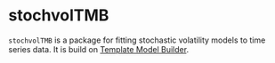 # stochvolTMB

`stochvolTMB` is a package for fitting stochastic volatility models to time series data. It is 
build on [Template Model Builder](https://github.com/kaskr/adcomp).
